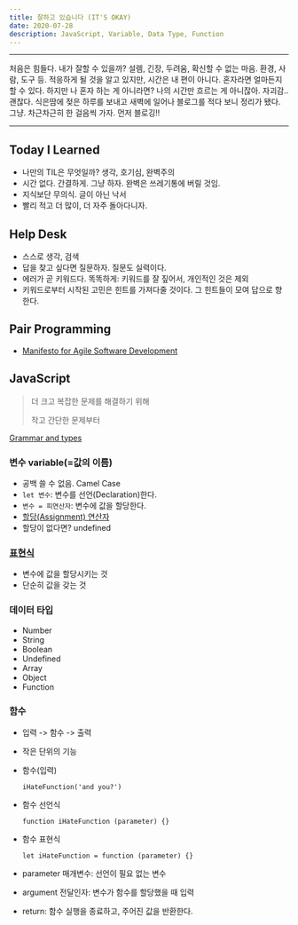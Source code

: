 ```yaml
---
title: 잘하고 있습니다 (IT'S OKAY)
date: 2020-07-28
description: JavaScript, Variable, Data Type, Function
---
```


---

처음은 힘들다. 내가 잘할 수 있을까? 설렘, 긴장, 두려움, 확신할 수 없는 마음. 환경, 사람, 도구 등. 적응하게 될 것을 알고 있지만, 시간은 내 편이 아니다. 혼자라면 얼마든지 할 수 있다. 하지만 나 혼자 하는 게 아니라면? 나의 시간만 흐르는 게 아니잖아. 자괴감.. 괜찮다. 식은땀에 젖은 하루를 보내고 새벽에 일어나 블로그를 적다 보니 정리가 됐다. 그냥. 차근차근히 한 걸음씩 가자. 먼저 블로깅!!

---

## Today I Learned

- 나만의 TIL은 무엇일까? 생각, 호기심, 완벽주의 
- 시간 없다. 간결하게. 그냥 하자. 완벽은 쓰레기통에 버릴 것임.
- 지식보단 무의식. 글이 아닌 낙서
- 빨리 적고 더 많이, 더 자주 돌아다니자. 

## Help Desk

- 스스로 생각, 검색
- 답을 찾고 싶다면 질문하자. 질문도 실력이다. 
- 에러가 곧 키워드다. 똑똑하게: 키워드를 잘 짚어서, 개인적인 것은 제외 
- 키워드로부터 시작된 고민은 힌트를 가져다줄 것이다. 그 힌트들이 모여 답으로 향한다.

## Pair Programming

- [Manifesto for Agile Software Development](http://agilemanifesto.org/)

## JavaScript

> 더 크고 복잡한 문제를 해결하기 위해
>
> 작고 간단한 문제부터

[Grammar and types](https://developer.mozilla.org/ko/docs/Web/JavaScript/Guide/Values,_variables,_and_literals)

### 변수 variable(=값의 이름)

- 공백 쓸 수 없음. Camel Case
- `let 변수`: 변수를 선언(Declaration)한다.
- `변수 = 피연산자`: 변수에 값을 할당한다.
- [할당(Assignment) 연산자](https://developer.mozilla.org/ko/docs/Web/JavaScript/Guide/Expressions_and_Operators)
- 할당이 없다면? undefined

### [표현식](https://developer.mozilla.org/ko/docs/Web/JavaScript/Guide/Expressions_and_Operators#%ED%91%9C%ED%98%84%EC%8B%9D)

- 변수에 값을 할당시키는 것
- 단순히 값을 갖는 것

### 데이터 타입

- Number 
- String 
- Boolean 
- Undefined
- Array 
- Object 
- Function 

### 함수 

- 입력 -> 함수 -> 출력

- 작은 단위의 기능

- 함수(입력) 

  `iHateFunction('and you?')`

- 함수 선언식

  `function iHateFunction (parameter) {}`

- 함수 표현식

  `let iHateFunction = function (parameter) {}`

- parameter 매개변수: 선언이 필요 없는 변수

- argument 전달인자: 변수가 함수를 할당했을 때 입력

- return: 함수 실행을 종료하고, 주어진 값을 반환한다.
